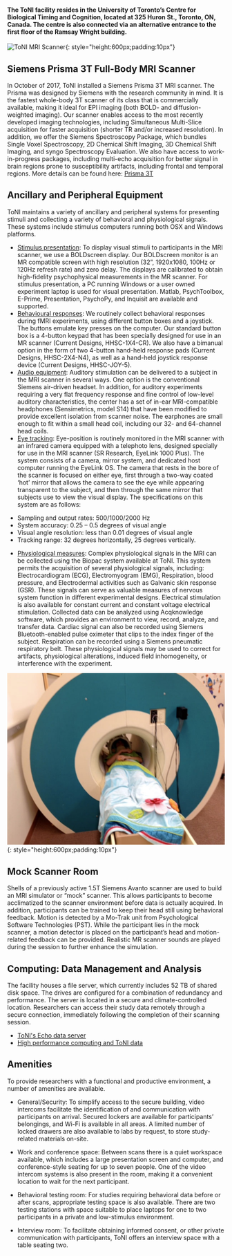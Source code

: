 #### The ToNI facility resides in the University of Toronto’s Centre for Biological Timing and Cognition, located at 325 Huron St., Toronto, ON, Canada. The centre is also connected via an alternative entrance to the first floor of the Ramsay Wright building. 

![ToNI MRI Scanner](/images/MRI_scanner_1.jpeg){: style="height:600px;padding:10px"}

## Siemens Prisma 3T Full-Body MRI Scanner

In October of 2017, ToNI installed a Siemens Prisma 3T MRI scanner. The Prisma was designed by Siemens with the research community in mind. It is the fastest whole-body 3T scanner of its class that is commercially available, making it ideal for EPI imaging (both BOLD- and diffusion-weighted imaging). Our scanner enables access to the most recently developed imaging technologies, including Simultaneous Multi-Slice acquisition for faster acquisition (shorter TR and/or increased resolution). In addition, we offer the Siemens Spectroscopy Package, which bundles Single Voxel Spectroscopy, 2D Chemical Shift Imaging, 3D Chemical Shift Imaging, and syngo Spectroscopy Evaluation. We also have access to work-in-progress packages, including multi-echo acquisition for better signal in brain regions prone to susceptibility artifacts, including frontal and temporal regions. More details can be found here: [Prisma 3T](system.md)

## Ancillary and Peripheral Equipment

ToNI maintains a variety of ancillary and peripheral systems for presenting stimuli and collecting a variety of behavioral and physiological signals. These systems include stimulus computers running both OSX and Windows platforms.

* [Stimulus presentation](stimulus.md): To display visual stimuli to participants in the MRI scanner, we use a BOLDscreen display. Our BOLDscreen monitor is an MR compatible screen with high resolution (32”, 1920x1080, 100Hz or 120Hz refresh rate) and zero delay. The displays are calibrated to obtain high-fidelity psychophysical measurements in the MR scanner. For stimulus presentation, a PC running Windows or a user owned experiment laptop is used for visual presentation. Matlab, PsychToolbox, E-Prime, Presentation, PsychoPy, and Inquisit are available and supported.
* [Behavioural responses](responses.md): We routinely collect behavioral responses during fMRI experiments, using different button boxes and a joystick. The buttons emulate key presses on the computer. Our standard button box is a 4-button keypad that has been specially designed for use in an MR scanner (Current Designs, HHSC-1X4-CR). We also have a bimanual option in the form of two 4-button hand-held response pads (Current Designs, HHSC-2X4-N4), as well as a hand-held joystick response device (Current Designs, HHSC-JOY-5).
* [Audio equipment](audio.md): Auditory stimulation can be delivered to a subject in the MRI scanner in several ways. One option is the conventional Siemens air-driven headset. In addition, for auditory experiments requiring a very flat frequency response and fine control of low-level auditory characteristics, the center has a set of in-ear MRI-compatible headphones (Sensimetrics, model S14) that have been modified to provide excellent isolation from scanner noise. The earphones are small enough to fit within a small head coil, including our 32- and 64-channel head coils.
* [Eye tracking](eyetracking.md): Eye-position is routinely monitored in the MRI scanner with an infrared camera equipped with a telephoto lens, designed specially for use in the MRI scanner (SR Research, EyeLink 1000 Plus). The system consists of a camera, mirror system, and dedicated host computer running the EyeLink OS. The camera that rests in the bore of the scanner is focused on either eye, first through a two-way coated ‘hot’ mirror that allows the camera to see the eye while appearing transparent to the subject, and then through the same mirror that subjects use to view the visual display. The specifications on this system are as follows:
- Sampling and output rates: 500/1000/2000 Hz
- System accuracy: 0.25 – 0.5 degrees of visual angle
- Visual angle resolution: less than 0.01 degrees of visual angle
- Tracking range: 32 degrees horizontally, 25 degrees vertically.
* [Physiological measures](physio.md): Complex physiological signals in the MRI can be collected using the Biopac system available at ToNI. This system permits the acquisition of several physiological signals, including: Electrocardiogram (ECG), Electromyogram (EMG), Respiration, blood pressure, and Electrodermal activities such as Galvanic skin response (GSR). These signals can serve as valuable measures of nervous system function in different experimental designs. Electrical stimulation is also available for constant current and constant voltage electrical stimulation. Collected data can be analyzed using Acqknowledge software, which provides an environment to view, record, analyze, and transfer data. Cardiac signal can also be recorded using Siemens Bluetooth-enabled pulse oximeter that clips to the index finger of the subject. Respiration can be recorded using a Siemens pneumatic respiratory belt. These physiological signals may be used to correct for artifacts, physiological alterations, induced field inhomogeneity, or interference with the experiment.

![ToNI Mock Scanner](/images/mock_scanner.jpg){: style="height:600px;padding:10px"}

## Mock Scanner Room

Shells of a previously active 1.5T Siemens Avanto scanner are used to build an MRI simulator or “mock” scanner. This allows participants to become acclimatized to the scanner environment before data is actually acquired. In addition, participants can be trained to keep their head still using behavioral feedback.  Motion is detected by a Mo-Trak unit from Psychological Software Technologies (PST). While the participant lies in the mock scanner, a motion detector is placed on the participant’s head and motion-related feedback can be provided. Realistic MR scanner sounds are played during the session to further enhance the simulation.

## Computing: Data Management and Analysis

The facility houses a file server, which currently includes 52 TB of shared disk space.  The drives are configured for a combination of redundancy and performance.  The server is located in a secure and climate-controlled location.  Researchers can access their study data remotely through a secure connection, immediately following the completion of their scanning session.

* [ToNI's Echo data server](echo.md)
* [High performance computing and ToNI data](scinet.md)

## Amenities

To provide researchers with a functional and productive environment, a number of amenities are available.  

* General/Security: To simplify access to the secure building, video intercoms facilitate the identification of and communication with participants on arrival. Secured lockers are available for participants’ belongings, and Wi-Fi is available in all areas. A limited number of locked drawers are also available to labs by request, to store study-related materials on-site.

* Work and conference space: Between scans there is a quiet workspace available, which includes a large presentation screen and computer, and conference-style seating for up to seven people.  One of the video intercom systems is also present in the room, making it a convenient location to wait for the next participant.

* Behavioral testing room: For studies requiring behavioral data before or after scans, appropriate testing space is also available.  There are two testing stations with space suitable to place laptops for one to two participants in a private and low-stimulus environment.

* Interview room: To facilitate obtaining informed consent, or other private communication with participants, ToNI offers an interview space with a table seating two.
